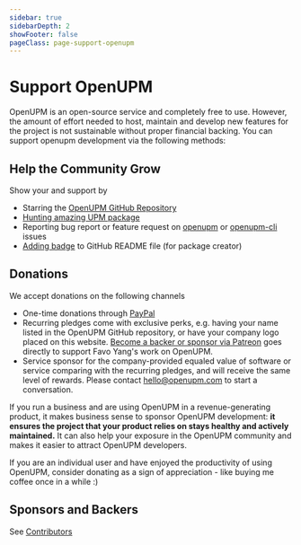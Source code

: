 ```yaml
---
sidebar: true
sidebarDepth: 2
showFooter: false
pageClass: page-support-openupm
---
```

# Support OpenUPM

OpenUPM is an open-source service and completely free to use. However, the amount of effort needed to host, maintain and develop new features for the project is not sustainable without proper financial backing. You can support openupm development via the following methods:

## Help the Community Grow

Show your <i class="fa fa-heart text-error"></i> and support by

- <i class="fa fa-star text-warning"></i> Starring the [OpenUPM GitHub Repository](https://github.com/openupm/openupm)
- <i class="fas fa-plus-circle text-primary"></i> [Hunting amazing UPM package](packages/add/)
- <i class="fas fa-bug text-success"></i> Reporting bug report or feature request on [openupm](https://github.com/openupm/openupm/issues) or [openupm-cli](https://github.com/openupm/openupm-cli/issues) issues
- <i class="fas fa-certificate"></i> [Adding badge](/docs/adding-badge.md) to GitHub README file (for package creator)

## Donations

We accept donations on the following channels
- One-time donations through [PayPal](https://www.paypal.me/favoyang)
- Recurring pledges come with exclusive perks, e.g. having your name listed in the OpenUPM GitHub repository, or have your company logo placed on this website. [Become a backer or sponsor via Patreon](https://www.patreon.com/openupm) goes directly to support Favo Yang's work on OpenUPM.
- Service sponsor for the company-provided equaled value of software or service comparing with the recurring pledges, and will receive the same level of rewards. Please contact [hello@openupm.com](mailto:hello@openupm.com) to start a conversation.

If you run a business and are using OpenUPM in a revenue-generating product, it makes business sense to sponsor OpenUPM development: **it ensures the project that your product relies on stays healthy and actively maintained.** It can also help your exposure in the OpenUPM community and makes it easier to attract OpenUPM developers.

If you are an individual user and have enjoyed the productivity of using OpenUPM, consider donating as a sign of appreciation - like buying me coffee once in a while :)

## Sponsors and Backers

See [Contributors](/contributors/)

<style lang="stylus">
.page-support-openupm
  .fa-certificate
    color purple
</style>
